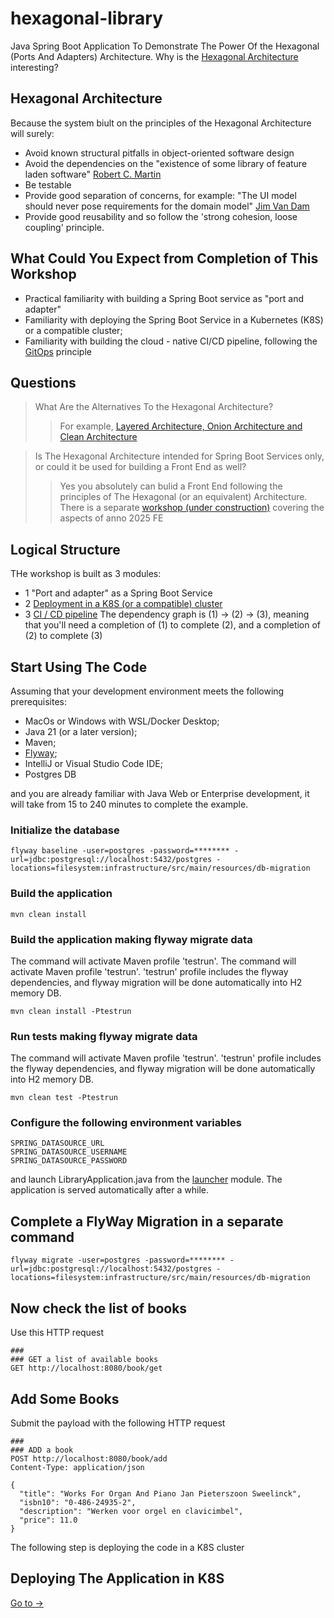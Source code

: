 # hexagonal-library
Java Spring Boot Application To Demonstrate The Power Of the Hexagonal (Ports And Adapters) Architecture.
Why is the [Hexagonal Architecture](https://en.wikipedia.org/wiki/Hexagonal_architecture_(software)) interesting?

## Hexagonal Architecture

Because the system biult on the principles of the Hexagonal Architecture will surely:
 - Avoid known structural pitfalls in object-oriented software design
 - Avoid the dependencies on the "existence of some library of feature laden software" [Robert C. Martin](https://blog.cleancoder.com/uncle-bob/2012/08/13/the-clean-architecture.html)
 - Be testable
 - Provide good separation of concerns, for example: "The UI model should never pose requirements for the domain model"  [Jim Van Dam](https://stuiml.blogspot.com/2008/02/stuiml-principles.html)
 - Provide good reusability and so follow the 'strong cohesion, loose coupling' principle.

## What Could You Expect from Completion of This Workshop

 - Practical familiarity with building a Spring Boot service as "port and adapter"
 - Familiarity with deploying the Spring Boot Service in a Kubernetes (K8S) or a compatible cluster;
 - Familiarity with building the cloud - native CI/CD pipeline, following the [GitOps](https://en.wikipedia.org/wiki/DevOps#GitOps) principle

## Questions
> What Are the Alternatives To the Hexagonal Architecture?
 >> For example, [Layered Architecture, Onion Architecture and Clean Architecture](https://blog.cleancoder.com/uncle-bob/2012/08/13/the-clean-architecture.html)
 
> Is The Hexagonal Architecture intended for Spring Boot Services only, or could it be used for building a Front End as well?
 >> Yes you absolutely can bulid a Front End following the principles of The Hexagonal (or an equivalent) Architecture.
 >> There is a separate [workshop (under construction)](https://github.com/dmitrychebayewski/hexagonal-architecture-frontend) covering the aspects of anno 2025 FE

## Logical Structure
THe workshop is built as 3 modules:
- 1 "Port and adapter" as a Spring Boot Service
- 2 [Deployment in a K8S (or a compatible) cluster](./cluster/readme.md)
- 3 [CI / CD pipeline](./cluster/tekton-pipelines/readme.md)
The dependency graph is (1) -> (2) -> (3), meaning that you'll need a completion of (1) to complete (2), and a completion of (2) to complete (3)

## Start Using The Code

Assuming that your development environment meets the following prerequisites: 
- MacOs or Windows with WSL/Docker Desktop;
- Java 21 (or a later version);
- Maven;
- [Flyway](https://documentation.red-gate.com/flyway);
- IntelliJ or Visual Studio Code IDE;
- Postgres DB

and you are already familiar with Java Web or Enterprise development, it will take from 15 to 240 minutes to complete the example.

### Initialize the database

```console
flyway baseline -user=postgres -password=******** -url=jdbc:postgresql://localhost:5432/postgres -locations=filesystem:infrastructure/src/main/resources/db-migration
```

### Build the application

```console
mvn clean install
``` 
### Build the application making flyway migrate data
The command will activate Maven profile 'testrun'.
The command will activate Maven profile 'testrun'.
'testrun' profile includes the flyway dependencies, and
flyway migration will be done automatically into H2 memory DB.
```console
mvn clean install -Ptestrun
```

### Run tests making flyway migrate data
The command will activate Maven profile 'testrun'.
'testrun' profile includes the flyway dependencies, and
flyway migration will be done automatically into H2 memory DB. 
```console
mvn clean test -Ptestrun
```

### Configure the following environment variables
```
SPRING_DATASOURCE_URL
SPRING_DATASOURCE_USERNAME
SPRING_DATASOURCE_PASSWORD
```
and launch LibraryApplication.java from the [launcher](./launcher) module.
The application is served automatically after a while.

## Complete a FlyWay Migration in a separate command
```console
flyway migrate -user=postgres -password=******** -url=jdbc:postgresql://localhost:5432/postgres -locations=filesystem:infrastructure/src/main/resources/db-migration
```

## Now check the list of books 

Use this HTTP request
```http request
###
### GET a list of available books
GET http://localhost:8080/book/get
```
## Add Some Books

Submit the payload with the following HTTP request 


```http request
###
### ADD a book
POST http://localhost:8080/book/add
Content-Type: application/json

{
  "title": "Works For Organ And Piano Jan Pieterszoon Sweelinck",
  "isbn10": "0-486-24935-2",
  "description": "Werken voor orgel en clavicimbel",
  "price": 11.0
}
```
The following step is deploying the code in a K8S cluster
## Deploying The Application in K8S

[Go to ->](./cluster/readme.md)
